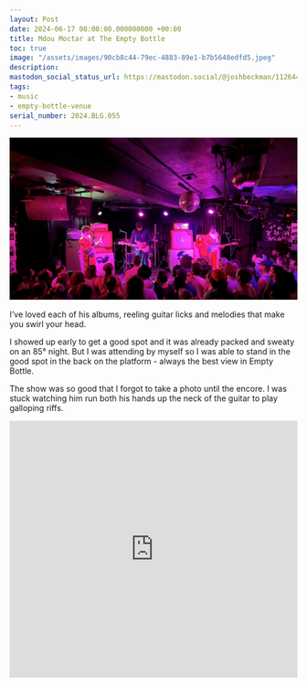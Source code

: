 ```yaml
---
layout: Post
date: 2024-06-17 00:00:00.000000000 +00:00
title: Mdou Moctar at The Empty Bottle
toc: true
image: "/assets/images/90cb8c44-79ec-4883-89e1-b7b5648edfd5.jpeg"
description:
mastodon_social_status_url: https://mastodon.social/@joshbeckman/112644535811461487
tags:
- music
- empty-bottle-venue
serial_number: 2024.BLG.055
---
```

![IMG_3144](/assets/images/90cb8c44-79ec-4883-89e1-b7b5648edfd5.jpeg)

I’ve loved each of his albums, reeling guitar licks and melodies that make you swirl your head. 

I showed up early to get a good spot and it was already packed and sweaty on an 85° night. But I was attending by myself so I was able to stand in the good spot in the back on the platform - always the best view in Empty Bottle. 

The show was so good that I forgot to take a photo until the encore. I was stuck watching him run both his hands up the neck of the guitar to play galloping riffs. 

<iframe allow="autoplay *; encrypted-media *;" frameborder="0" height="450" style="width:100%;max-width:660px;overflow:hidden;background:transparent;" sandbox="allow-forms allow-popups allow-same-origin allow-scripts allow-storage-access-by-user-activation allow-top-navigation-by-user-activation" src="https://embed.music.apple.com/us/album/funeral-for-justice/1729579938"></iframe>
